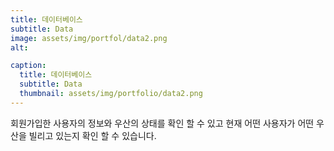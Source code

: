 ```yaml
---
title: 데이터베이스
subtitle: Data
image: assets/img/portfol/data2.png
alt: 

caption:
  title: 데이터베이스
  subtitle: Data
  thumbnail: assets/img/portfolio/data2.png
---
```

회원가입한 사용자의 정보와 우산의 상태를 확인 할 수 있고 현재 어떤 사용자가 어떤 우산을 빌리고 있는지 확인 할 수 있습니다.
